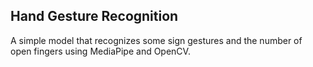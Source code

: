 ## Hand Gesture Recognition
A simple model that recognizes some sign gestures and the number of open fingers using MediaPipe and OpenCV.
